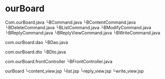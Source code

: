 # ourBoard

Com.ourBoard.java
  └BCommand.java
  └BContentCommand.java
  └BDeleteCommand.java
  └BListCommand.java
  └BModifyCommand.java
  └BReplyCommand.java
  └BReplyViewCommand.java
  └BWriteCommand.java

com.ourBoard.dao
	└BDao.java

com.ourBoard.dto
	└BDto.java

com.ourBoard.frontController
	└BFrontController.java

ourBoard
	└content_view.jsp
	└list.jsp
	└reply_view.jsp
	└write_view.jsp
